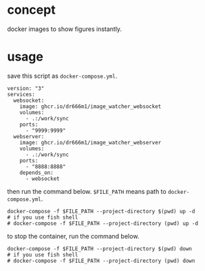 # concept
docker images to show figures instantly.

# usage
save this script as `docker-compose.yml`.

```
version: "3"
services:
  websocket:
    image: ghcr.io/dr666m1/image_watcher_websocket
    volumes:
      - .:/work/sync
    ports:
      - "9999:9999"
  webserver:
    image: ghcr.io/dr666m1/image_watcher_webserver
    volumes:
      - .:/work/sync
    ports:
      - "8888:8888"
    depends_on:
      - websocket
```

then run the command below. `$FILE_PATH` means path to `docker-compose.yml`.

```
docker-compose -f $FILE_PATH --project-directory $(pwd) up -d
# if you use fish shell
# docker-compose -f $FILE_PATH --project-directory (pwd) up -d
```

to stop the container, run the command below.

```
docker-compose -f $FILE_PATH --project-directory $(pwd) down
# if you use fish shell
# docker-compose -f $FILE_PATH --project-directory (pwd) down
```

